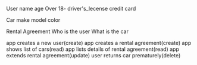 User
name
age Over 18-
driver's_lecense
credit card

Car
make
model
color

Rental Agreement
Who is the user
What is the car

app creates a new user(create)
app creates a rental agreement(create)
app shows list of cars(read)
app lists details of rental agreement(read)
app extends rental agreement(update)
user returns car prematurely(delete)

